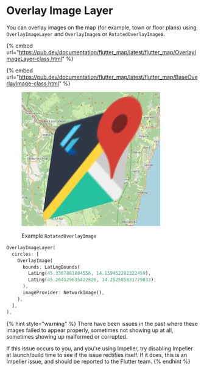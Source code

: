 # Overlay Image Layer

You can overlay images on the map (for example, town or floor plans) using `OverlayImageLayer` and `OverlayImage`s or `RotatedOverlayImage`s.

{% embed url="https://pub.dev/documentation/flutter_map/latest/flutter_map/OverlayImageLayer-class.html" %}

{% embed url="https://pub.dev/documentation/flutter_map/latest/flutter_map/BaseOverlayImage-class.html" %}

<figure><img src="../.gitbook/assets/ExampleImageOverlay.png" alt=""><figcaption><p>Example <code>RotatedOverlayImage</code></p></figcaption></figure>

```dart
OverlayImageLayer(
  circles: [
    OverlayImage(
      bounds: LatLngBounds(
        LatLng(45.3367881884556, 14.159452282322459),
        LatLng(45.264129635422826, 14.252585831779033),
      ),
      imageProvider: NetworkImage(),
    ),
  ],
),
```

{% hint style="warning" %}
There have been issues in the past where these images failed to appear properly, sometimes not showing up at all, sometimes showing up malformed or corrupted.

If this issue occurs to you, and you're using Impeller, try disabling Impeller at launch/build time to see if the issue rectifies itself. If it does, this is an Impeller issue, and should be reported to the Flutter team.
{% endhint %}

